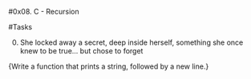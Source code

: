 #0x08. C - Recursion

#Tasks

0. She locked away a secret, deep inside herself, something she once knew to be true... but chose to forget

{Write a function that prints a string, followed by a new line.}
